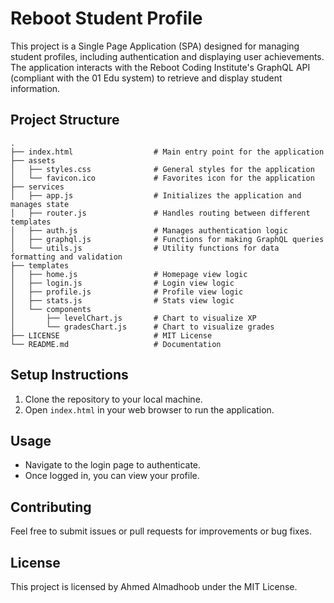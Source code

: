 # Reboot Student Profile

This project is a Single Page Application (SPA) designed for managing student profiles, including authentication and displaying user achievements. The application interacts with the Reboot Coding Institute's GraphQL API (compliant with the 01 Edu system) to retrieve and display student information.

## Project Structure

```
.
├── index.html                  # Main entry point for the application
├── assets
│   ├── styles.css              # General styles for the application
│   └── favicon.ico             # Favorites icon for the application
├── services
│   ├── app.js                  # Initializes the application and manages state
│   ├── router.js               # Handles routing between different templates
│   ├── auth.js                 # Manages authentication logic
│   ├── graphql.js              # Functions for making GraphQL queries
│   └── utils.js                # Utility functions for data formatting and validation
├── templates
│   ├── home.js                 # Homepage view logic
│   ├── login.js                # Login view logic
│   ├── profile.js              # Profile view logic
│   ├── stats.js                # Stats view logic
│   └── components
│       ├── levelChart.js       # Chart to visualize XP
│       └── gradesChart.js      # Chart to visualize grades
├── LICENSE                     # MIT License
└── README.md                   # Documentation
```

## Setup Instructions

1. Clone the repository to your local machine.
2. Open `index.html` in your web browser to run the application.

## Usage

- Navigate to the login page to authenticate.
- Once logged in, you can view your profile.

## Contributing

Feel free to submit issues or pull requests for improvements or bug fixes.

## License

This project is licensed by Ahmed Almadhoob under the MIT License.
